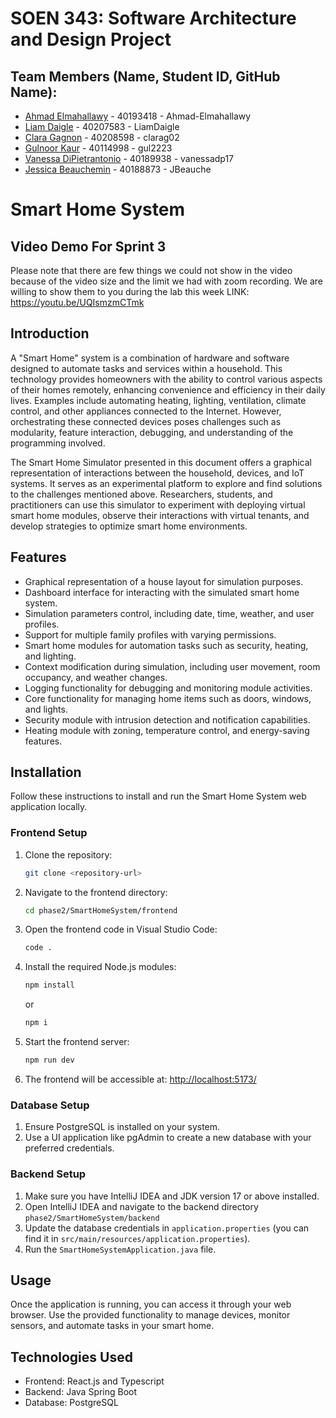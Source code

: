 # SOEN 343: Software Architecture and Design Project

## Team Members (Name, Student ID, GitHub Name):
- [Ahmad Elmahallawy](https://github.com/Ahmad-Elmahallawy) - 40193418 - Ahmad-Elmahallawy
- [Liam Daigle](https://github.com/LiamDaigle) - 40207583 - LiamDaigle
- [Clara Gagnon](https://github.com/clarag02) - 40208598 - clarag02
- [Gulnoor Kaur](https://github.com/gul2223) - 40114998 - gul2223
- [Vanessa DiPietrantonio](https://github.com/vanessadp17) - 40189938 - vanessadp17
- [Jessica Beauchemin](https://github.com/JBeauche) - 40188873 - JBeauche

# Smart Home System

## Video Demo For Sprint 3
Please note that there are few things we could not show in the video because of the video size and the limit we had with zoom recording. We are willing to show them to you during the lab this week
LINK:
https://youtu.be/UQIsmzmCTmk

## Introduction
A "Smart Home" system is a combination of hardware and software designed to automate tasks and services within a household. This technology provides homeowners with the ability to control various aspects of their homes remotely, enhancing convenience and efficiency in their daily lives. Examples include automating heating, lighting, ventilation, climate control, and other appliances connected to the Internet. However, orchestrating these connected devices poses challenges such as modularity, feature interaction, debugging, and understanding of the programming involved.

The Smart Home Simulator presented in this document offers a graphical representation of interactions between the household, devices, and IoT systems. It serves as an experimental platform to explore and find solutions to the challenges mentioned above. Researchers, students, and practitioners can use this simulator to experiment with deploying virtual smart home modules, observe their interactions with virtual tenants, and develop strategies to optimize smart home environments.

## Features
- Graphical representation of a house layout for simulation purposes.
- Dashboard interface for interacting with the simulated smart home system.
- Simulation parameters control, including date, time, weather, and user profiles.
- Support for multiple family profiles with varying permissions.
- Smart home modules for automation tasks such as security, heating, and lighting.
- Context modification during simulation, including user movement, room occupancy, and weather changes.
- Logging functionality for debugging and monitoring module activities.
- Core functionality for managing home items such as doors, windows, and lights.
- Security module with intrusion detection and notification capabilities.
- Heating module with zoning, temperature control, and energy-saving features.

## Installation
Follow these instructions to install and run the Smart Home System web application locally.

### Frontend Setup
1. Clone the repository:
    ```bash
    git clone <repository-url>
    ```
2. Navigate to the frontend directory:
    ```bash
    cd phase2/SmartHomeSystem/frontend
    ```
3. Open the frontend code in Visual Studio Code:
    ```bash
    code .
    ```
4. Install the required Node.js modules:
    ```bash
    npm install
    ```
   or
    ```bash
    npm i
    ```
5. Start the frontend server:
    ```bash
    npm run dev
    ```
6. The frontend will be accessible at: [http://localhost:5173/](http://localhost:5173/)

### Database Setup
1. Ensure PostgreSQL is installed on your system.
2. Use a UI application like pgAdmin to create a new database with your preferred credentials.

### Backend Setup
1. Make sure you have IntelliJ IDEA and JDK version 17 or above installed.
2. Open IntelliJ IDEA and navigate to the backend directory `phase2/SmartHomeSystem/backend`
3. Update the database credentials in `application.properties` (you can find it in `src/main/resources/application.properties`).
4. Run the `SmartHomeSystemApplication.java` file.

## Usage
Once the application is running, you can access it through your web browser. Use the provided functionality to manage devices, monitor sensors, and automate tasks in your smart home.

## Technologies Used
- Frontend: React.js and Typescript
- Backend: Java Spring Boot
- Database: PostgreSQL
